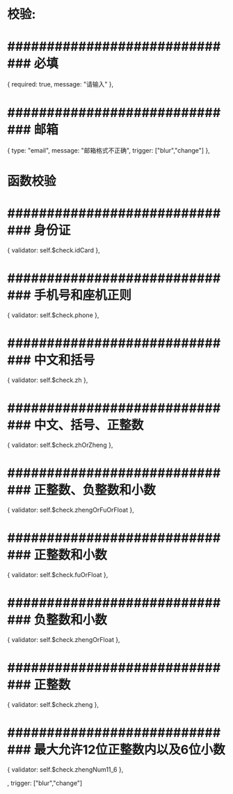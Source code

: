 # 校验:
#  ############################## 必填
{ required: true, message: "请输入" },    
#  ############################## 邮箱
{ type: "email", message: "邮箱格式不正确", trigger:  ["blur","change"]  },  
# 函数校验
#  ############################## 身份证
{ validator: self.$check.idCard },   

#  ############################## 手机号和座机正则
{ validator: self.$check.phone },   

#  ############################## 中文和括号
{ validator: self.$check.zh },   

#  ############################## 中文、括号、正整数
{ validator: self.$check.zhOrZheng }, 

#  ############################## 正整数、负整数和小数
{ validator: self.$check.zhengOrFuOrFloat },   

#  ############################## 正整数和小数
{ validator: self.$check.fuOrFloat },   

#  ############################## 负整数和小数
{ validator: self.$check.zhengOrFloat },  

#  ############################## 正整数
{ validator: self.$check.zheng },      
 
#  ############################## 最大允许12位正整数内以及6位小数
{ validator: self.$check.zhengNum11_6 },       

, trigger: ["blur","change"]